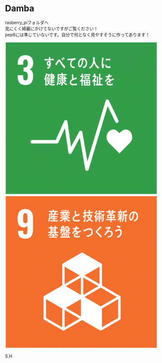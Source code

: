 # Damba

rasberry_piフォルダへ  
見にくく綺麗にかけてないですがご覧ください！  
pep8には準じていないです。自分で何となく見やすそうに作ってあります！  

![SDGs3](sdg_icon_03_ja_2-1.png)
![SDGs9](sdg_icon_09_ja_2-1.png)

S.H
